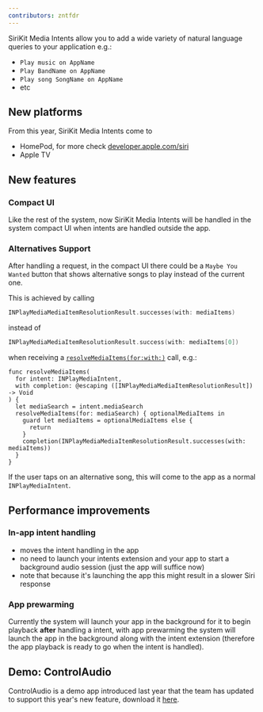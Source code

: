 ```yaml
---
contributors: zntfdr
---
```


SiriKit Media Intents allow you to add a wide variety of natural language queries to your application e.g.: 

- `Play music on AppName`
- `Play BandName on AppName`
- `Play song SongName on AppName`
- etc

## New platforms

From this year, SiriKit Media Intents come to

- HomePod, for more check [developer.apple.com/siri](developer.apple.com/siri)
- Apple TV

## New features

### Compact UI

Like the rest of the system, now SiriKit Media Intents will be handled in the system compact UI when intents are handled outside the app.

### Alternatives Support

After handling a request, in the compact UI there could be a `Maybe You Wanted` button that shows alternative songs to play instead of the current one.

This is achieved by calling 

```swift
INPlayMediaMediaItemResolutionResult.successes(with: mediaItems)
```

instead of 

```swift
INPlayMediaMediaItemResolutionResult.success(with: mediaItems[0])
```

when receiving a [`resolveMediaItems(for:with:)`][resolveMediaItems(for:with:)] call, e.g.:

```swifr
func resolveMediaItems(
  for intent: INPlayMediaIntent, 
  with completion: @escaping ([INPlayMediaMediaItemResolutionResult]) -> Void
) {
  let mediaSearch = intent.mediaSearch
  resolveMediaItems(for: mediaSearch) { optionalMediaItems in
    guard let mediaItems = optionalMediaItems else {
      return
    }
    completion(INPlayMediaMediaItemResolutionResult.successes(with: mediaItems))
  }
}
```

If the user taps on an alternative song, this will come to the app as a normal `INPlayMediaIntent`.

## Performance improvements

### In-app intent handling

- moves the intent handling in the app
- no need to launch your intents extension and your app to start a background audio session (just the app will suffice now)
- note that because it's launching the app this might result in a slower Siri response

### App prewarming

Currently the system will launch your app in the background for it to begin playback **after** handling a intent, with app prewarming the system will launch the app in the background along with the intent extension (therefore the app playback is ready to go when the intent is handled).

## Demo: ControlAudio

ControlAudio is a demo app introduced last year that the team has updated to support this year's new feature, download it [here](https://developer.apple.com/documentation/sirikit/media/managing_audio_with_sirikit).

[resolveMediaItems(for:with:)]: https://developer.apple.com/documentation/sirikit/inplaymediaintenthandling/3074275-resolvemediaitems